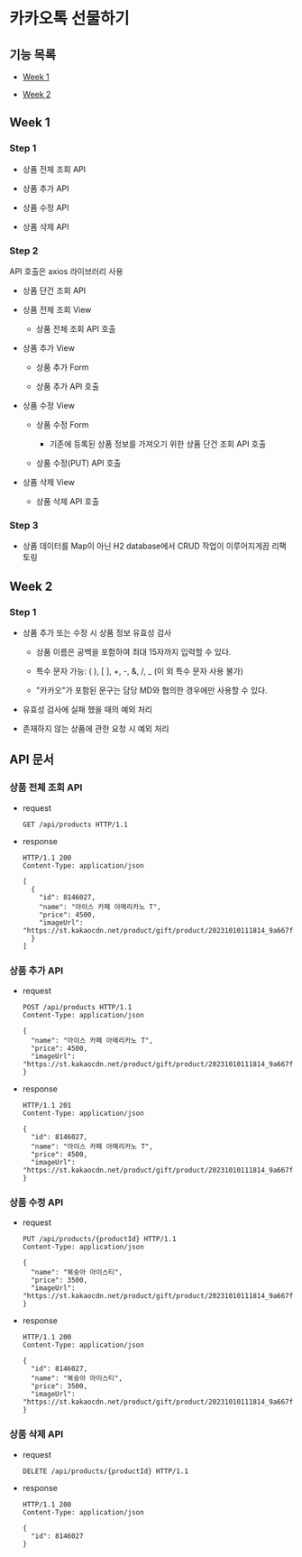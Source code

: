 # 카카오톡 선물하기

## 기능 목록

* [Week 1](#week-1)

* [Week 2](#week-2)

## Week 1

### Step 1

* 상품 전체 조회 API

* 상품 추가 API

* 상품 수정 API

* 상품 삭제 API

### Step 2

API 호출은 axios 라이브러리 사용

* 상품 단건 조회 API

* 상품 전체 조회 View

  * 상품 전체 조회 API 호출

* 상품 추가 View

  * 상품 추가 Form

  * 상품 추가 API 호출

* 상품 수정 View

  * 상품 수정 Form

    * 기존에 등록된 상품 정보를 가져오기 위한 상품 단건 조회 API 호출

  * 상품 수정(PUT) API 호출

* 상품 삭제 View

  * 상품 삭제 API 호출

### Step 3

* 상품 데이터를 Map이 아닌 H2 database에서 CRUD 작업이 이루어지게끔 리팩토링

## Week 2

### Step 1

* 상품 추가 또는 수정 시 상품 정보 유효성 검사

  * 상품 이름은 공백을 포함하여 최대 15자까지 입력할 수 있다.

  * 특수 문자 가능: ( ), [ ], +, -, &, /, _ (이 외 특수 문자 사용 불가)

  * "카카오"가 포함된 문구는 담당 MD와 협의한 경우에만 사용할 수 있다.

* 유효성 검사에 실패 했을 때의 예외 처리

* 존재하지 않는 상품에 관한 요청 시 예외 처리

## API 문서

### 상품 전체 조회 API

* request

  ```http
  GET /api/products HTTP/1.1
  ```

* response

  ```http
  HTTP/1.1 200 
  Content-Type: application/json
  
  [
    {
      "id": 8146027,
      "name": "아이스 카페 아메리카노 T",
      "price": 4500,
      "imageUrl": "https://st.kakaocdn.net/product/gift/product/20231010111814_9a667f9eccc943648797925498bdd8a3.jpg"
    }
  ]
  ```

### 상품 추가 API

* request

  ```http
  POST /api/products HTTP/1.1
  Content-Type: application/json
  
  {
    "name": "아이스 카페 아메리카노 T",
    "price": 4500,
    "imageUrl": "https://st.kakaocdn.net/product/gift/product/20231010111814_9a667f9eccc943648797925498bdd8a3.jpg"
  }

  ```

* response

  ```http
  HTTP/1.1 201 
  Content-Type: application/json
  
  {
    "id": 8146027,
    "name": "아이스 카페 아메리카노 T",
    "price": 4500,
    "imageUrl": "https://st.kakaocdn.net/product/gift/product/20231010111814_9a667f9eccc943648797925498bdd8a3.jpg"
  }
  ```

### 상품 수정 API

* request

  ```http
  PUT /api/products/{productId} HTTP/1.1
  Content-Type: application/json

  {
    "name": "복숭아 아이스티",
    "price": 3500,
    "imageUrl": "https://st.kakaocdn.net/product/gift/product/20231010111814_9a667f9eccc943648797925498bdd8a3.jpg"
  }
  ```

* response

  ```http
  HTTP/1.1 200 
  Content-Type: application/json
  
  {
    "id": 8146027,
    "name": "복숭아 아이스티",
    "price": 3500,
    "imageUrl": "https://st.kakaocdn.net/product/gift/product/20231010111814_9a667f9eccc943648797925498bdd8a3.jpg"
  }
  ```

### 상품 삭제 API

* request

  ```http
  DELETE /api/products/{productId} HTTP/1.1
  ```

* response

  ```http
  HTTP/1.1 200 
  Content-Type: application/json
  
  {
    "id": 8146027
  }
  ```
